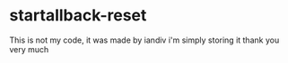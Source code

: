 # startallback-reset
This is not my code, it was made by iandiv i'm simply storing it thank you very much
